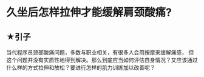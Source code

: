 # 久坐后怎样拉伸才能缓解肩颈酸痛?

## ★引子

当代程序员颈部酸痛问题，多数与职业相关，有很多人会用按摩来缓解痛感， 但这个问题并没有实质性地得到解决。那么到底应当如何评估自身情况？又应该通过什么样的方式拉伸和放松？要进行怎样的肌力训练加以改善呢？